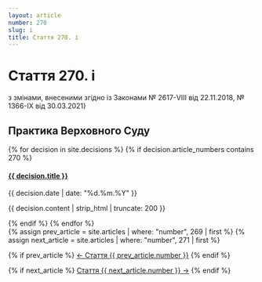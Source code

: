 ```yaml
---
layout: article
number: 270
slug: i
title: Стаття 270. і
---
```


# Стаття 270. і

з змінами, внесеними згідно із Законами № 2617-VIII від 22.11.2018, № 1366-IX від 30.03.2021}

## Практика Верховного Суду

<div class="decisions-container">
{% for decision in site.decisions %}
  {% if decision.article_numbers contains 270 %}
    <div class="decision-item">
      <h4><a href="{{ decision.url }}">{{ decision.title }}</a></h4>
      <p class="decision-date">{{ decision.date | date: "%d.%m.%Y" }}</p>
      <p class="decision-excerpt">{{ decision.content | strip_html | truncate: 200 }}</p>
    </div>
  {% endif %}
{% endfor %}
</div>

<div class="article-navigation">
  {% assign prev_article = site.articles | where: "number", 269 | first %}
  {% assign next_article = site.articles | where: "number", 271 | first %}
  
  {% if prev_article %}
    <a href="{{ prev_article.url }}" class="prev-article">← Стаття {{ prev_article.number }}</a>
  {% endif %}
  
  {% if next_article %}
    <a href="{{ next_article.url }}" class="next-article">Стаття {{ next_article.number }} →</a>
  {% endif %}
</div>
